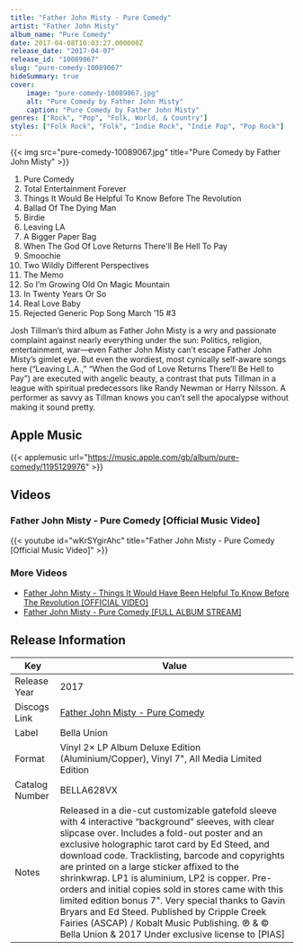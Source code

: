 ```yaml
---
title: "Father John Misty - Pure Comedy"
artist: "Father John Misty"
album_name: "Pure Comedy"
date: 2017-04-08T10:03:27.000000Z
release_date: "2017-04-07"
release_id: "10089067"
slug: "pure-comedy-10089067"
hideSummary: true
cover:
    image: "pure-comedy-10089067.jpg"
    alt: "Pure Comedy by Father John Misty"
    caption: "Pure Comedy by Father John Misty"
genres: ["Rock", "Pop", "Folk, World, & Country"]
styles: ["Folk Rock", "Folk", "Indie Rock", "Indie Pop", "Pop Rock"]
---
```


{{< img src="pure-comedy-10089067.jpg" title="Pure Comedy by Father John Misty" >}}

<!-- section break -->

1. Pure Comedy
2. Total Entertainment Forever
3. Things It Would Be Helpful To Know Before The Revolution
4. Ballad Of The Dying Man
5. Birdie
6. Leaving LA
7. A Bigger Paper Bag
8. When The God Of Love Returns There'll Be Hell To Pay
9. Smoochie
10. Two Wildly Different Perspectives
11. The Memo
12. So I’m Growing Old On Magic Mountain
13. In Twenty Years Or So
14. Real Love Baby
15. Rejected Generic Pop Song March '15 #3

<!-- section break -->


Josh Tillman’s third album as Father John Misty is a wry and passionate complaint against nearly everything under the sun: Politics, religion, entertainment, war—even Father John Misty can’t escape Father John Misty’s gimlet eye. But even the wordiest, most cynically self-aware songs here (“Leaving L.A.,” “When the God of Love Returns There’ll Be Hell to Pay”) are executed with angelic beauty, a contrast that puts Tillman in a league with spiritual predecessors like Randy Newman or Harry Nilsson. A performer as savvy as Tillman knows you can’t sell the apocalypse without making it sound pretty.



## Apple Music
{{< applemusic url="https://music.apple.com/gb/album/pure-comedy/1195129976" >}}





## Videos
### Father John Misty - Pure Comedy [Official Music Video]
{{< youtube id="wKrSYgirAhc" title="Father John Misty - Pure Comedy [Official Music Video]" >}}<br>

### More Videos

- [Father John Misty - Things It Would Have Been Helpful To Know Before The Revolution [OFFICIAL VIDEO]](https://www.youtube.com/watch?v=cIsT3dJ60Uk)
- [Father John Misty - Pure Comedy [FULL ALBUM STREAM]](https://www.youtube.com/watch?v=DzLt-11Glzg)


## Release Information
|  Key           | Value                                                |
| ---------------| ---------------------------------------------------- |
| Release Year   | 2017                                   |
| Discogs Link   | [Father John Misty - Pure Comedy](https://www.discogs.com/release/10089067-Father-John-Misty-Pure-Comedy) |
| Label          | Bella Union |
| Format         | Vinyl 2× LP Album Deluxe Edition (Aluminium/Copper), Vinyl 7", All Media Limited Edition |
| Catalog Number | BELLA628VX |
| Notes | Released in a die-cut customizable gatefold sleeve with 4 interactive “background” sleeves, with clear slipcase over. Includes a fold-out poster and an exclusive holographic tarot card by Ed Steed, and download code. Tracklisting, barcode and copyrights are printed on a large sticker affixed to the shrinkwrap. LP1 is aluminium, LP2 is copper.  Pre-orders and initial copies sold in stores came with this limited edition bonus 7".  Very special thanks to Gavin Bryars and Ed Steed.  Published by Cripple Creek Fairies (ASCAP) / Kobalt Music Publishing.  ℗ & © Bella Union & 2017 Under exclusive license to [PIAS] |